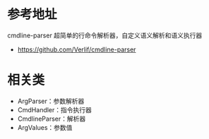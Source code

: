 # 参考地址
cmdline-parser 超简单的行命令解析器，自定义语义解析和语义执行器
- https://github.com/Verlif/cmdline-parser

# 相关类
- ArgParser：参数解析器
- CmdHandler：指令执行器
- CmdlineParser：解析器
- ArgValues：参数值
